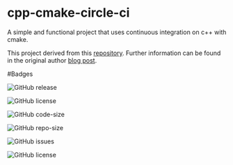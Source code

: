 
# cpp-cmake-circle-ci
A simple and functional project that uses continuous integration on c++ with cmake.

This project derived from this [repository](https://github.com/guilhermepo2/cpp-cmake-circle-ci). Further information can be found in the original author [blog post](http://gueepo.me/blog/simple-ci-for-cpp/).

#Badges

![GitHub release](https://img.shields.io/github/release/orion434/Unit-Testing-Cpp?style=for-the-badge)

![GitHub license](https://img.shields.io/github/license/orion434/Unit-Testing-Cpp?style=for-the-badge)

![GitHub code-size](https://img.shields.io/github/code-size/orion434/Unit-Testing-Cpp?style=for-the-badge)

![GitHub repo-size](https://img.shields.io/github/repo-size/orion434/Unit-Testing-Cpp?style=for-the-badge)

![GitHub issues](https://img.shields.io/github/issues/orion434/Unit-Testing-Cpp?style=for-the-badge)

![GitHub license](https://img.shields.io/github/license/orion434/Unit-Testing-Cpp?style=for-the-badge)